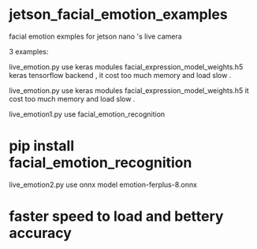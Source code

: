 # jetson_facial_emotion_examples
facial emotion exmples for jetson nano 's live camera 

3 examples:

live_emotion.py use keras modules facial_expression_model_weights.h5
keras tensorflow backend , it cost too much memory and load slow . 

live_emotion.py use keras modules facial_expression_model_weights.h5
 it cost too much memory and load slow . 

live_emotion1.py  use facial_emotion_recognition 
# pip install facial_emotion_recognition

live_emotion2.py use onnx model emotion-ferplus-8.onnx
# faster speed to load and bettery accuracy 

